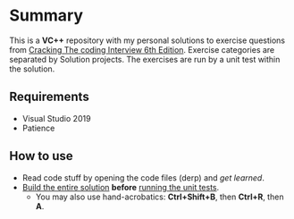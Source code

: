 Summary
===================
This is a **VC++** repository with my personal solutions to exercise questions from [Cracking The coding Interview 6th Edition](http://a.co/5vG9JHu). Exercise categories are separated by Solution projects. The exercises are run by a unit test within the solution.

Requirements
-------------
 - Visual Studio 2019
 - Patience 
 
How to use
-------------
 - Read code stuff by opening the code files (derp) and _get learned_.
 - [Build the entire solution](https://msdn.microsoft.com/en-us/library/5tdasz7h.aspx) **before** [running the unit tests](https://msdn.microsoft.com/en-us/library/hh270865.aspx#Anchor_2).
	 - You may also use hand-acrobatics: **Ctrl+Shift+B**, then **Ctrl+R**, then **A**.
